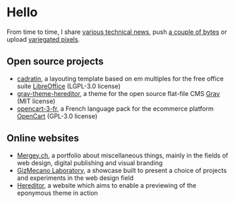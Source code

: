 # Hello

From time to time, I share [various technical news](https://twitter.com/gizmecano), push [a couple of bytes](https://github.com/gizmecano) or upload [variegated pixels](https://dribbble.com/gizmecano).

## Open source projects

- [cadratin](https://github.com/gizmecano/cadratin), a layouting template based on em multiples for the free office suite [LibreOffice](https://www.libreoffice.org/) (LGPL-3.0 license)
- [grav-theme-hereditor](https://github.com/gizmecano/grav-theme-hereditor), a theme for the open source flat-file CMS [Grav](https://getgrav.org/) (MIT license)
- [opencart-3-fr](https://github.com/gizmecano/opencart-3-fr), a French language pack for the ecommerce platform [OpenCart](http://www.opencart.com/) (GPL-3.0 license)

## Online websites

- [Mergey.ch](https://mergey.ch/), a portfolio about miscellaneous things, mainly in the fields of web design, digital publishing and visual branding
- [GizMecano Laboratory](http://gizmecano.net/), a showcase built to present a choice of projects and experiments in the web design field
- [Hereditor](https://htg.gizmecano.net/), a website which aims to enable a previewing of the eponymous theme in action

